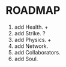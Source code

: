# ROADMAP

1. add Health. +
2. add Strike. ?
3. add Physics. +
4. add Network. 
5. add Collaborators.
6. add Soul.
